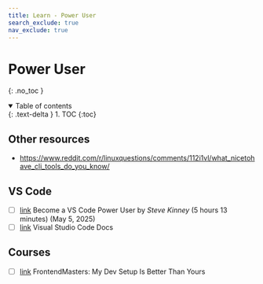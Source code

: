 ```yaml
---
title: Learn - Power User
search_exclude: true
nav_exclude: true
---
```


<!-- prettier-ignore-start -->
# Power User
{: .no_toc }

<details open markdown="block">
  <summary>
    Table of contents
  </summary>
  {: .text-delta }
1. TOC
{:toc}
</details>

<!-- prettier-ignore-end -->

## Other resources

-   https://www.reddit.com/r/linuxquestions/comments/112i1vl/what_nicetohave_cli_tools_do_you_know/

## VS Code

-   [ ] [link](https://frontendmasters.com/courses/vs-code-v2/) Become a VS Code Power User by _Steve Kinney_ (5 hours 13 minutes) (May 5, 2025)
-   [ ] [link](https://code.visualstudio.com/docs) Visual Studio Code Docs

## Courses

-   [ ] [link](https://frontendmasters.com/courses/developer-productivity-v2/) FrontendMasters: My Dev Setup Is Better Than Yours
